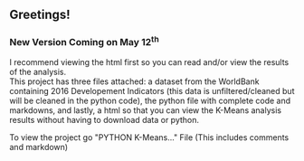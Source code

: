 ## Greetings! <br>
### New Version Coming on May 12<sup>th</sup> <br>

I recommend viewing the html first so you can read and/or view the results of the analysis.<br>
This project has three files attached: a dataset from the WorldBank containing 2016 Developement Indicators (this data is unfiltered/cleaned but will be cleaned in the python code), the python file with complete code and markdowns, and lastly, a html so that you can view the K-Means analysis results without having to download data or python. <br>

To view the project go "PYTHON K-Means..." File (This includes comments and markdown) 
